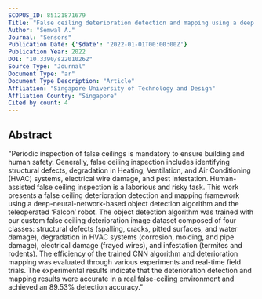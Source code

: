 ```yaml
---
SCOPUS_ID: 85121871679
Title: "False ceiling deterioration detection and mapping using a deep learning framework and the teleoperated reconfigurable ‘falcon’ robot"
Author: "Semwal A."
Journal: "Sensors"
Publication Date: {'$date': '2022-01-01T00:00:00Z'}
Publication Year: 2022
DOI: "10.3390/s22010262"
Source Type: "Journal"
Document Type: "ar"
Document Type Description: "Article"
Affliation: "Singapore University of Technology and Design"
Affliation Country: "Singapore"
Cited by count: 4
---
```


## Abstract
"Periodic inspection of false ceilings is mandatory to ensure building and human safety. Generally, false ceiling inspection includes identifying structural defects, degradation in Heating, Ventilation, and Air Conditioning (HVAC) systems, electrical wire damage, and pest infestation. Human-assisted false ceiling inspection is a laborious and risky task. This work presents a false ceiling deterioration detection and mapping framework using a deep-neural-network-based object detection algorithm and the teleoperated ‘Falcon’ robot. The object detection algorithm was trained with our custom false ceiling deterioration image dataset composed of four classes: structural defects (spalling, cracks, pitted surfaces, and water damage), degradation in HVAC systems (corrosion, molding, and pipe damage), electrical damage (frayed wires), and infestation (termites and rodents). The efficiency of the trained CNN algorithm and deterioration mapping was evaluated through various experiments and real-time field trials. The experimental results indicate that the deterioration detection and mapping results were accurate in a real false-ceiling environment and achieved an 89.53% detection accuracy."
